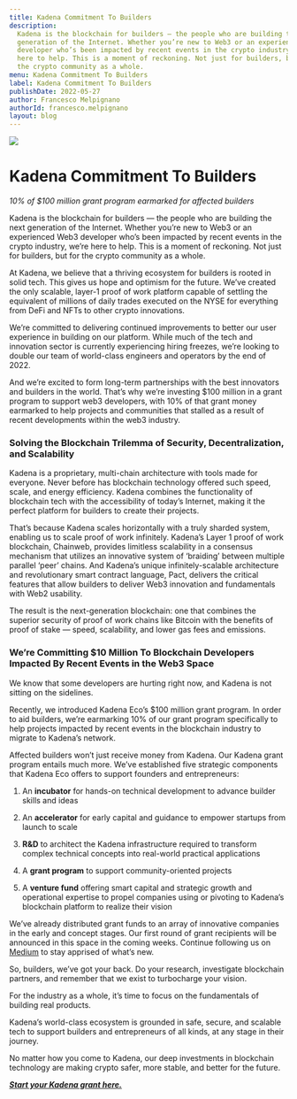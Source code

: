 ```yaml
---
title: Kadena Commitment To Builders
description:
  Kadena is the blockchain for builders — the people who are building the next
  generation of the Internet. Whether you’re new to Web3 or an experienced Web3
  developer who’s been impacted by recent events in the crypto industry, we’re
  here to help. This is a moment of reckoning. Not just for builders, but for
  the crypto community as a whole.
menu: Kadena Commitment To Builders
label: Kadena Commitment To Builders
publishDate: 2022-05-27
author: Francesco Melpignano
authorId: francesco.melpignano
layout: blog
---
```


![](/assets/blog/0_egllSaAanOmAOb8_.png)

# Kadena Commitment To Builders

_10% of $100 million grant program earmarked for affected builders_

Kadena is the blockchain for builders — the people who are building the next
generation of the Internet. Whether you’re new to Web3 or an experienced Web3
developer who’s been impacted by recent events in the crypto industry, we’re
here to help. This is a moment of reckoning. Not just for builders, but for the
crypto community as a whole.

At Kadena, we believe that a thriving ecosystem for builders is rooted in solid
tech. This gives us hope and optimism for the future. We’ve created the only
scalable, layer-1 proof of work platform capable of settling the equivalent of
millions of daily trades executed on the NYSE for everything from DeFi and NFTs
to other crypto innovations.

We’re committed to delivering continued improvements to better our user
experience in building on our platform. While much of the tech and innovation
sector is currently experiencing hiring freezes, we’re looking to double our
team of world-class engineers and operators by the end of 2022.

And we’re excited to form long-term partnerships with the best innovators and
builders in the world. That’s why we’re investing $100 million in a grant
program to support web3 developers, with 10% of that grant money earmarked to
help projects and communities that stalled as a result of recent developments
within the web3 industry.

### Solving the Blockchain Trilemma of Security, Decentralization, and Scalability

Kadena is a proprietary, multi-chain architecture with tools made for everyone.
Never before has blockchain technology offered such speed, scale, and energy
efficiency. Kadena combines the functionality of blockchain tech with the
accessibility of today’s Internet, making it the perfect platform for builders
to create their projects.

That’s because Kadena scales horizontally with a truly sharded system, enabling
us to scale proof of work infinitely. Kadena’s Layer 1 proof of work blockchain,
Chainweb, provides limitless scalability in a consensus mechanism that utilizes
an innovative system of ‘braiding’ between multiple parallel ‘peer’ chains. And
Kadena’s unique infinitely-scalable architecture and revolutionary smart
contract language, Pact, delivers the critical features that allow builders to
deliver Web3 innovation and fundamentals with Web2 usability.

The result is the next-generation blockchain: one that combines the superior
security of proof of work chains like Bitcoin with the benefits of proof of
stake — speed, scalability, and lower gas fees and emissions.

### We’re Committing $10 Million To Blockchain Developers Impacted By Recent Events in the Web3 Space

We know that some developers are hurting right now, and Kadena is not sitting on
the sidelines.

Recently, we introduced Kadena Eco’s $100 million grant program. In order to aid
builders, we’re earmarking 10% of our grant program specifically to help
projects impacted by recent events in the blockchain industry to migrate to
Kadena’s network.

Affected builders won’t just receive money from Kadena. Our Kadena grant program
entails much more. We’ve established five strategic components that Kadena Eco
offers to support founders and entrepreneurs:

1.  An **incubator** for hands-on technical development to advance builder
    skills and ideas

2.  An **accelerator** for early capital and guidance to empower startups from
    launch to scale

3.  **R&D** to architect the Kadena infrastructure required to transform complex
    technical concepts into real-world practical applications

4.  A **grant program** to support community-oriented projects

5.  A **venture fund** offering smart capital and strategic growth and
    operational expertise to propel companies using or pivoting to Kadena’s
    blockchain platform to realize their vision

We’ve already distributed grant funds to an array of innovative companies in the
early and concept stages. Our first round of grant recipients will be announced
in this space in the coming weeks. Continue following us on
[Medium](https://medium.com/kadena-io) to stay apprised of what’s new.

So, builders, we’ve got your back. Do your research, investigate blockchain
partners, and remember that we exist to turbocharge your vision.

For the industry as a whole, it’s time to focus on the fundamentals of building
real products.

Kadena’s world-class ecosystem is grounded in safe, secure, and scalable tech to
support builders and entrepreneurs of all kinds, at any stage in their journey.

No matter how you come to Kadena, our deep investments in blockchain technology
are making crypto safer, more stable, and better for the future.

**_[Start your Kadena grant here.](https://kadena.io/grants/)_**
